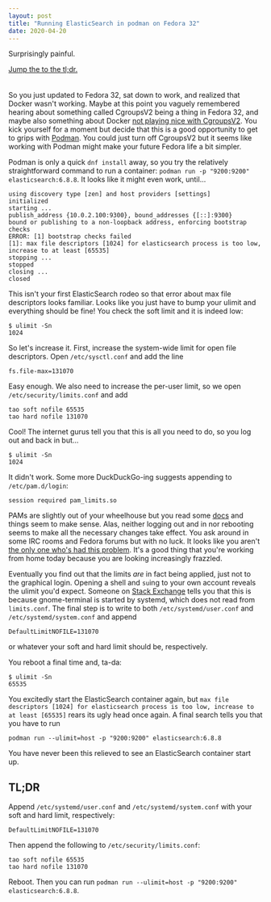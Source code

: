 ```yaml
---
layout: post
title: "Running ElasticSearch in podman on Fedora 32"
date: 2020-04-20
---
```


Surprisingly painful.

<!--more-->

<a href="#tldr">Jump the to the tl;dr.</a>
<br /><br /><br />
So you just updated to Fedora 32, sat down to work, and realized that Docker wasn't working. Maybe at this point you vaguely remembered hearing about something called CgroupsV2 being a thing in Fedora 32, and maybe also something about Docker [not playing nice with CgroupsV2](https://github.com/docker/cli/issues/2104). You kick yourself for a moment but decide that this is a good opportunity to get to grips with [Podman](https://podman.io/). You could just turn off CgroupsV2 but it seems like working with Podman might make your future Fedora life a bit simpler.

Podman is only a quick `dnf install` away, so you try the relatively straightforward command to run a container: `podman run -p "9200:9200" elasticsearch:6.8.8`. It looks like it might even work, until...
```
using discovery type [zen] and host providers [settings]
initialized
starting ...
publish_address {10.0.2.100:9300}, bound_addresses {[::]:9300}
bound or publishing to a non-loopback address, enforcing bootstrap checks
ERROR: [1] bootstrap checks failed
[1]: max file descriptors [1024] for elasticsearch process is too low, increase to at least [65535]
stopping ...
stopped
closing ...
closed
```

This isn't your first ElasticSearch rodeo so that error about max file descriptors looks familiar. Looks like you just have to bump your ulimit and everything should be fine! You check the soft limit and it is indeed low:
```
$ ulimit -Sn
1024
```
So let's increase it. First, increase the system-wide limit for open file descriptors. Open `/etc/sysctl.conf` and add the line
```
fs.file-max=131070
```
Easy enough. We also need to increase the per-user limit, so we open `/etc/security/limits.conf` and add
```
tao soft nofile 65535
tao hard nofile 131070
```

Cool! The internet gurus tell you that this is all you need to do, so you log out and back in but...
```
$ ulimit -Sn
1024
```
It didn't work. Some more DuckDuckGo-ing suggests appending to `/etc/pam.d/login`:
```
session required pam_limits.so
```
PAMs are slightly out of your wheelhouse but you read some [docs](http://linux-pam.org/Linux-PAM-html/sag-pam_limits.html) and things seem to make sense. Alas, neither logging out and in nor rebooting seems to make all the necessary changes take effect. You ask around in some IRC rooms and Fedora forums but with no luck. It looks like you aren't [the only one who's had this problem](https://unix.stackexchange.com/questions/428107/how-to-increase-the-maximum-number-of-open-files-on-fedora). It's a good thing that you're working from home today because you are looking increasingly frazzled.

Eventually you find out that the limits *are* in fact being applied, just not to the graphical login. Opening a shell and `su`ing to your own account reveals the ulimit you'd expect. Someone on [Stack Exchange](https://superuser.com/a/1200818/619546) tells you that this is because gnome-terminal is started by systemd, which does not read from `limits.conf`. The final step is to write to both `/etc/systemd/user.conf` and `/etc/systemd/system.conf` and append
```
DefaultLimitNOFILE=131070
```
or whatever your soft and hard limit should be, respectively.

You reboot a final time and, ta-da:
```
$ ulimit -Sn
65535
```

You excitedly start the ElasticSearch container again, but `max file descriptors [1024] for elasticsearch process is too low, increase to at least [65535]` rears its ugly head once again. A final search tells you that you have to run
```
podman run --ulimit=host -p "9200:9200" elasticsearch:6.8.8
```
You have never been this relieved to see an ElasticSearch container start up.

## TL;DR
Append `/etc/systemd/user.conf` and `/etc/systemd/system.conf` with your soft and hard limit, respectively:
```
DefaultLimitNOFILE=131070
```

Then append the following to `/etc/security/limits.conf`:
```
tao soft nofile 65535
tao hard nofile 131070
```

Reboot. Then you can run `podman run --ulimit=host -p "9200:9200" elasticsearch:6.8.8`.